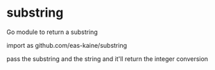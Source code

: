 # substring
Go module to return a substring

import as github.com/eas-kaine/substring

pass the substring and the string and it'll return the integer conversion
